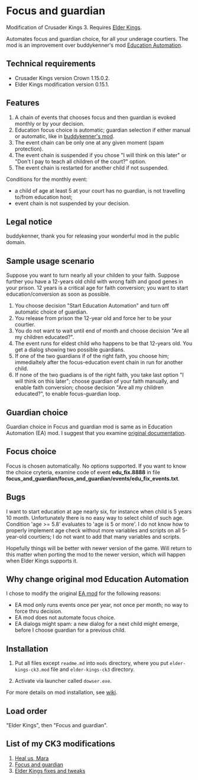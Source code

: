 # Focus and guardian

Modification of Crusader Kings 3. Requires [Elder Kings](https://www.nexusmods.com/crusaderkings3/mods/32).

Automates focus and guardian choice, for all your underage courtiers. The mod is an improvement over buddykenner's mod [Education Automation](https://catalogue.smods.ru/archives/127942).

## Technical requirements

* Crusader Kings version Crown 1.15.0.2.
* Elder Kings modification version 0.15.1.

## Features

1. A chain of events that chooses focus and then guardian is evoked monthly or by your decision.
2. Education focus choice is automatic; guardian selection if either manual or automatic, like in [buddykenner's mod](https://catalogue.smods.ru/archives/127942).
3. The event chain can be only one at any given moment (spam protection).
4. The event chain is suspended if you chose "I will think on this later" or "Don't I pay <TUTOR> to teach all children of the court?" option.
5. The event chain is restarted for another child if not suspended.

Conditions for the monthly event:

* a child of age at least 5 at your court has no guardian, is not travelling to/from education host;
* event chain is not suspended by your decision.

## Legal notice

buddykenner, thank you for releasing your wonderful mod in the public domain.

## Sample usage scenario

Suppose you want to turn nearly all your childen to your faith. Suppose further you have a 12-years old child with wrong faith and good genes in your prison. 12 years is a critical age for faith conversion; you want to start education/conversion as soon as possible.

1. You choose decision "Start Education Automation" and turn off automatic choice of guardian.
2. You release from prison the 12-year old and force her to be your courtier.
3. You do not want to wait until end of month and choose decision "Are all my children educated?".
4. The event runs for eldest child who happens to be that 12-years old. You get a dialog showing two possible guardians.
5. If one of the two guardians if of the right faith, you choose him; immedialtely after the focus-education event chain in run for another child.
6. If none of the two guadians is of the right faith, you take last option "I will think on this later"; choose guardian of your faith manually, and enable faith  conversion; choose decision "Are all my children educated?", to enable focus-guardian loop.

## Guardian choice

Guardian choice in Focus and guardian mod is same as in Education Automation (EA) mod. I suggest that you examine [original documentation](https://catalogue.smods.ru/archives/127942).

## Focus choice

Focus is chosen automatically. No options supported. If you want to know the choice cryteria, examine code of event **edu_fix.8888** in file **focus_and_guardian/focus_and_guardian/events/edu_fix_events.txt**.

## Bugs

I want to start education at age nearly six, for instance when child is 5 years 10 month. Unfortunately there is no easy way to select child of such age. Condition 'age >= 5.8' evaluates to 'age is 5 or more'. I do not know how to properly implement age check without more variables and scripts on all 5-year-old courtiers; I do not want to add that many variables and scripts.

Hopefully things will be better with newer version of the game. Will return to this matter when porting the mod to the newer version, which will happen when Elder Kings supports it.

## Why change original mod Education Automation

I chose to modify the original [EA mod](https://catalogue.smods.ru/archives/127942) for the following reasons:

* EA mod only runs events once per year, not once per month; no way to force thru decision.
* EA mod does not automate focus choice.
* EA dialogs might spam: a new dialog for a next child might emerge, before I choose guardian for a previous child.

## Installation

1. Put all files except `readme.md` into `mods` directory, where you put `elder-kings-ck3.mod` file and `elder-kings-ck3` directory.

2. Activate via launcher called `dowser.exe`.

For more details on mod installation, see [wiki](https://ck3.paradoxwikis.com/Modding#Installing_mods_manually).

## Load order

"Elder Kings", then "Focus and guardian".

## List of my CK3 modifications

1. [Heal us, Mara](https://github.com/krisk0/heal_us_mara)
2. [Focus and guardian](https://github.com/krisk0/focus_and_guardian)
3. [Elder Kings fixes and tweaks](https://github.com/krisk0/ek_fixes_and_tweaks)
